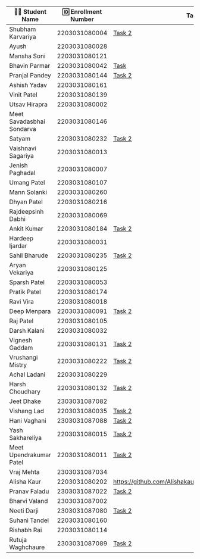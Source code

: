 | 👩‍🎓 Student Name | 🆔 Enrollment Number | Task 2 Script | GitHub Repo |
|-----------------|-------------------|--------------|-------------|
| Shubham Karvariya | 2203031080004 | [Task 2](https://github.com/5hubhm/OpenTalkJS/blob/main/index.js) | [Github](https://github.com/5hubhm/OpenTalkJS) |
| Ayush | 2203031080028 | | |
| Mansha Soni | 2203031080121 | | |
| Bhavin Parmar | 2203031080042 | [Task](https://github.com/bhavinSOL/OpenTalkJS/blob/main/index.js) | [GitHub](https://github.com/bhavinSOL/OpenTalkJS) |
| Pranjal Pandey | 2203031080144 | [Task 2](https://github.com/Pranjallpandey1504/OpenTalkJS/blob/main/script.js) | [GitHub](https://github.com/Pranjallpandey1504/OpenTalkJS/tree/main) |
| Ashish Yadav | 2203031080161 | | |
| Vinit Patel | 2203031080139 | | |
| Utsav Hirapra | 2203031080002 | | |
| Meet Savadasbhai Sondarva | 2203031080146 | | |
| Satyam | 2203031080232 | [Task 2](https://github.com/mrSinghSatyam/OpenTalkJS/blob/main/main.js) | [GitHub](https://github.com/mrSinghSatyam/OpenTalkJS/blob/main/main.js) |
| Vaishnavi Sagariya | 2203031080013 | | |
| Jenish Paghadal | 2203031080007 | | |
| Umang Patel | 2203031080107 | | |
| Mann Solanki | 2203031080260 | | |
| Dhyan Patel | 2203031080216 | | |
| Rajdeepsinh Dabhi | 2203031080069 | | |
| Ankit Kumar | 2203031080184 | [Task 2](https://github.com/Ankiitsuthar/OpenTalkJS/blob/main/task2.js) | [GitHub](https://github.com/Ankiitsuthar/OpenTalkJS) |
| Hardeep Ijardar | 2203031080031 | | |
| Sahil Bharude | 2203031080235 | [Task 2](https://github.com/BharudeSahil/OpenTalkJS/blob/main/task2.js) | [GitHub](https://github.com/BharudeSahil/OpenTalkJS) |
| Aryan Vekariya | 2203031080125 | | |
| Sparsh Patel | 2203031080053 | | |
| Pratik Patel | 2203031080174 | | |
| Ravi Vira | 2203031080018 | | |
| Deep Menpara | 2203031080091 | [Task 2](https://github.com/Deep7133/OPENTALKJS/blob/main/script.js) | [GitHub](https://github.com/Deep7133/OPENTALKJS) |
| Raj Patel | 2203031080105 | | |
| Darsh Kalani | 2203031080032 | | |
| Vignesh Gaddam | 2203031080131 | [Task 2](https://github.com/mrvigneshgaddam/OpenTalkJS/blob/main/main.js) | [GitHub](https://github.com/mrvigneshgaddam/OpenTalkJS) |
| Vrushangi Mistry | 2203031080222 | [Task 2](https://github.com/Vrushi14/OpenTalkJS/blob/main/main.js) | [GitHub](https://github.com/Vrushi14/OpenTalkJS) |
| Achal Ladani | 2203031080229 | | |
| Harsh Choudhary | 2203031080132 | [Task 2](https://github.com/mrHarshchoudhary/OpenTalkJS/blob/main/second.js) | [GitHub](https://github.com/mrHarshchoudhary/OpenTalkJS) |
| Jeet Dhake | 2303031087082 | | |
| Vishang Lad | 2203031080035 | [Task 2](https://github.com/vishangl/OpenTalkJS/blob/main/script1.js) | [GitHub](https://github.com/vishangl/OpenTalkJS) |
| Hani Vaghani | 2303031087088 | [Task 2](https://github.com/hanivaghani/OpenTalkJS/blob/main/script.js) | [GitHub](https://github.com/hanivaghani/OpenTalkJS/tree/main) |
| Yash Sakhareliya | 2203031080015 | [Task 2](https://github.com/YashSakhareliya/OpenTalkJS/blob/main/index.js) | [GitHub](https://github.com/YashSakhareliya/OpenTalkJS/) |
| Meet Upendrakumar Patel | 2203031080011 | [Task 2](https://github.com/MeetPatel54/OpenTalkJS/blob/main/script.js) | [GitHub](https://github.com/MeetPatel54/OpenTalkJS) |
| Vraj Mehta | 2303031087034 | | |
| Alisha Kaur | 2203031080202 |https://github.com/Alishakaur431/OpenTalkJS/blob/main/script.js |https://github.com/Alishakaur431/OpenTalkJS |
| Pranav Faladu | 2303031087022 | [Task 2](https://github.com/PranavFaladu/OpenTalkJS/blob/main/script.js) | [GitHub](https://github.com/PranavFaladu/OpenTalkJS) |
| Bharvi Valand | 2303031087002 | | |
| Neeti Darji | 2303031087080 | [Task 2](https://github.com/Neetidarji/OpenTalkJS/blob/main/script.js) | [GitHub](https://github.com/Neetidarji/OpenTalkJS) |
| Suhani Tandel | 2203031080160 | | |
| Rishabh Rai | 2203031080114 | | |
| Rutuja Waghchaure | 2303031087089 | [Task 2](https://github.com/rutujawaghchaure/OpenTalkJS/blob/main/script.js) | [GitHub](https://github.com/rutujawaghchaure/OpenTalkJS/tree/main) |
